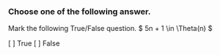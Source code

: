 ### Choose one of the following answer.
Mark the following True/False question.
$ 5n + 1 \in \Theta(n) $ 

[ ] True
[ ] False
